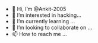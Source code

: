 - 👋 Hi, I’m @Ankit-2005
- 👀 I’m interested in hacking... 
- 🌱 I’m currently learning ...
- 💞️ I’m looking to collaborate on ...
- 📫 How to reach me ...

<!---
Ankit-2005/Ankit-2005 is a ✨ special ✨ repository because its `README.md` (this file) appears on your GitHub profile.
You can click the Preview link to take a look at your changes.
--->
